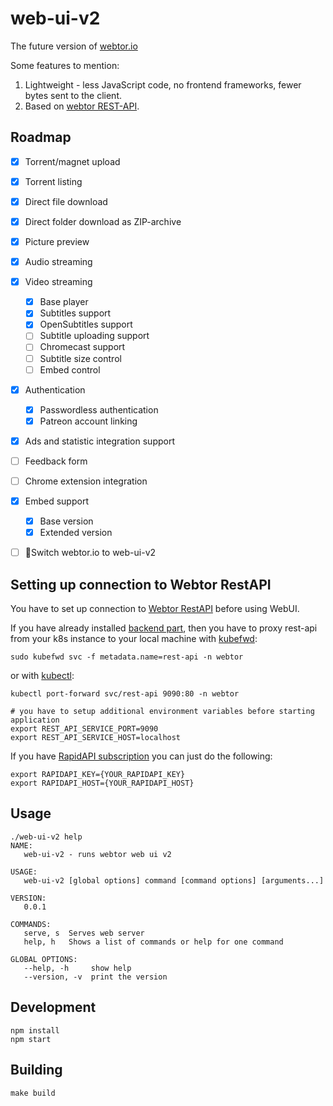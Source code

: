 # web-ui-v2

The future version of [webtor.io](https://webtor.io)

Some features to mention:

1. Lightweight - less JavaScript code, no frontend frameworks, fewer bytes sent to the client.
2. Based on [webtor REST-API](https://github.com/webtor-io/rest-api).

## Roadmap

- [x] Torrent/magnet upload
- [x] Torrent listing
- [x] Direct file download
- [x] Direct folder download as ZIP-archive
- [x] Picture preview
- [x] Audio streaming
- [x] Video streaming
  - [x] Base player
  - [x] Subtitles support
  - [x] OpenSubtitles support
  - [ ] Subtitle uploading support
  - [ ] Chromecast support
  - [ ] Subtitle size control
  - [ ] Embed control
- [x] Authentication
  - [x] Passwordless authentication
  - [x] Patreon account linking
- [x] Ads and statistic integration support
- [ ] Feedback form
- [ ] Chrome extension integration
- [x] Embed support
  - [x] Base version
  - [x] Extended version
- [ ] 🚀Switch webtor.io to web-ui-v2


## Setting up connection to Webtor RestAPI

You have to set up connection to [Webtor RestAPI](https://github.com/webtor-io/rest-api) before using WebUI.

If you have already installed [backend part](https://github.com/webtor-io/helm-charts),
then you have to proxy rest-api from your k8s instance to your local machine with [kubefwd](https://github.com/txn2/kubefwd):
```
sudo kubefwd svc -f metadata.name=rest-api -n webtor
```
or with [kubectl](https://kubernetes.io/docs/tasks/tools/#kubectl):
```shell
kubectl port-forward svc/rest-api 9090:80 -n webtor

# you have to setup additional environment variables before starting application
export REST_API_SERVICE_PORT=9090
export REST_API_SERVICE_HOST=localhost
```

If you have [RapidAPI subscription](https://rapidapi.com/paveltatarsky-Dx4aX7s_XBt/api/webtor/)
you can just do the following:

```shell
export RAPIDAPI_KEY={YOUR_RAPIDAPI_KEY}
export RAPIDAPI_HOST={YOUR_RAPIDAPI_HOST}
```

## Usage

```shell
./web-ui-v2 help
NAME:
   web-ui-v2 - runs webtor web ui v2

USAGE:
   web-ui-v2 [global options] command [command options] [arguments...]

VERSION:
   0.0.1

COMMANDS:
   serve, s  Serves web server
   help, h   Shows a list of commands or help for one command

GLOBAL OPTIONS:
   --help, -h     show help
   --version, -v  print the version
```

## Development

```
npm install
npm start
```

## Building

```shell
make build
```